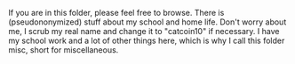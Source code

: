 If you are in this folder, please feel free to browse. There is (pseudononymized) stuff about my school and home life. Don't
worry about me, I scrub my real name and change it to "catcoin10" if necessary. I have my school work and a lot of other
things here, which is why I call this folder misc, short for miscellaneous.
